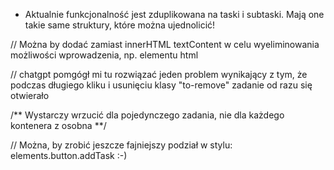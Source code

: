 - Aktualnie funkcjonalność jest zduplikowana na taski i subtaski. Mają one takie same struktury, które można ujednolicić!

// Można by dodać zamiast innerHTML textContent w celu wyeliminowania możliwości wprowadzenia, np. elementu html


// chatgpt pomgógł mi tu rozwiązać jeden problem wynikający z tym, że podczas długiego kliku i usunięciu klasy "to-remove" zadanie od razu się otwierało

/** Wystarczy wrzucić dla pojedynczego zadania, nie dla każdego kontenera z osobna **/

// Można, by zrobić jeszcze fajniejszy podział w stylu: elements.button.addTask :-)